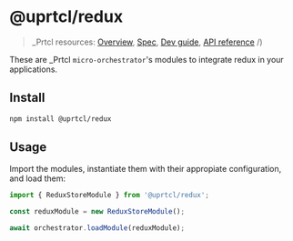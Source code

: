 # @uprtcl/redux

> \_Prtcl resources: [Overview](https://github.com/uprtcl/spec/wiki), [Spec](https://github.com/uprtcl/spec), [Dev guide](https://github.com/uprtcl/js-uprtcl/wiki), [API reference](https://uprtcl.github.io/js-uprtcl/)
> /)

These are \_Prtcl `micro-orchestrator`'s modules to integrate redux in your applications.

## Install

```bash
npm install @uprtcl/redux
```

## Usage

Import the modules, instantiate them with their appropiate configuration, and load them:

```ts
import { ReduxStoreModule } from '@uprtcl/redux';

const reduxModule = new ReduxStoreModule();

await orchestrator.loadModule(reduxModule);
```
